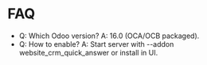 # FAQ

- Q: Which Odoo version? A: 16.0 (OCA/OCB packaged).
- Q: How to enable? A: Start server with --addon website_crm_quick_answer or install in UI.
